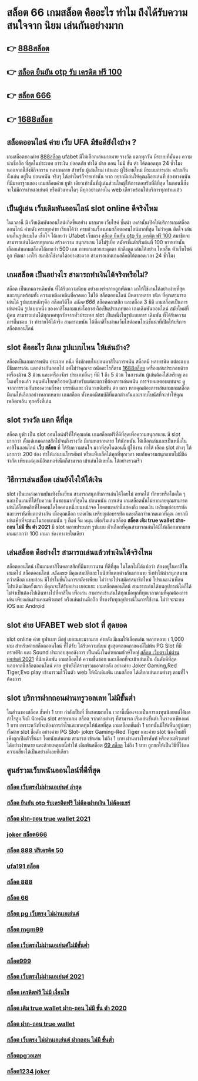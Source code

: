 # สล็อต 66  เกมสล็อต คืออะไร ทำไม ถึงได้รับความสนใจจาก นิยม เล่นกันอย่างมาก 

## 👉 [888สล็อต](https://m.gamblerape.com/login?action=register)
## 👉 [สล็อต ยืนยัน otp รับ เครดิต ฟรี 100](https://www.gamblerape.com/demogame/)
## 👉 [สล็อต 666](https://m.gamblerape.com/login?action=register)
## 👉 [1688สล็อต](https://m.gamblerape.com/login?action=login)

## สล็อตออนไลน์ ค่าย เว็บ UFA มีข้อดียังไงบ้าง ?

 เกมสล็อตของค่าย [888สล็อต](https://www.gamblerape.com/demogame/) ufabet มีให้เลือกเล่นมากมาย  รางวัล  แตกทุกวัน มีระบบที่มั่นคง  ความน่าเชื่อถือ ที่สุดในประเทศ การเงิน  ปลอดภัย ทำได้  ฝาก ถอน ไม่มี ขั้น ต่ํา ได้ตลอดทุก 24 ชั่วโมง นอกจากนี้ยังมีกิจกรรม หลากหลาย สำหรับ ผู้เล่นใหม่ เก่าและ ผู้ใช้งานใหม่ มีระบบการเล่น  คล้ายกัน นั่งเล่น อยู่ใน บ่อนพนัน จริงๆ ได้เท่าไหร่ก็จ่ายเท่านั้น หาก อยากมีเล่นให้คุณเลือกเล่นที่ ช่องทางพนันที่มีมาตรฐานของ เกมสล็อตค่าย ยูฟ่า เดียวเท่านั้นที่ผู้เล่นส่วนใหญ่ให้การตอบรับที่ดีที่สุด ในตอนนี้ซึ่งจะไม่มีการผ่านเอเย่นต์ หรือตัวแทนใดๆ มีทุกอย่างภายใน web เดียวพร้อมให้บริการทุกท่านแล้ว


##  เป็นผู้เล่น  เว็บเดิมพันออนไลน์  slot online ดีจริงไหม

 ในเวลานี้ มี เว็บเดิมพันออนไลน์เกิดขึ้นอย่าง มากมาย เว็บไซค์ ชั้นนำ เหล่านั้นเปิดให้บริการเกมสล็อตออนไลน์ ค่ายดัง ครบทุกค่าย เรียกได้ว่า  ครบถ้วนเรื่องเกมสล็อตออนไลน์มากที่สุด  ไม่ว่าคุณ ติดใจ เล่นเกมในรูปแบบใด   เชื่อใจ ได้เลยว่า Ufabet เว็บตรง [สล็อต ยืนยัน otp รับ เครดิต ฟรี 100](https://m.gamblerape.com/login?action=register)  สมาชิกจะสามารถเล่นได้ครบทุกเกม สร้างความ สนุกสนาน ได้ไม่รู้เบื่อ สมัครขั้นต่ำเริ่มต้นที่ 100 บาทเท่านั้น เลือกเล่นเกมสล็อตได้มากว่า 500 เกม ภาพเกมสวยสะดุดตา น่าดึงดูด เล่นได้อย่าง ไหลลื่น ตัวเว็บไซค์ถูก พัฒนา มาให้ สมาชิกใช้งานได้อย่างสะดวก สามารถเล่นเกมสล็อตได้ตลอดเวลา 24 ชั่วโมง

##  เกมสล็อต เป็นอย่างไร สามารถทำเงินได้จริงหรือไม่?

 สล็อต  เป็นเกมการเดิมพัน ที่ได้รับความนิยม อย่างแพร่หลายถูกพัฒนา  มาให้ใช้งานได้อย่างง่ายที่สุด  และสนุกพร้อมทั้ง  ความเพลิดเพลินที่คาดเดา  ไม่ได้  สล็อตออนไลน์  มีหลากหลาย ชนิด ที่คุณสามารถเล่นได้ รูปแบบหลักๆคือ  สล็อตวิดีโอ *สล็อต 666* สล็อตคลาสสิก และสล็อต 3 มิติ เกมสล็อตเป็นการ เล่นพนัน รูปแบบหนึ่ง ของคาสิโนเกมแห่งโอกาส ถือเป็นประเภทของ เกมเดิมพันออนไลน์  สมัยใหม่ที่ ผู้คน สามารถเล่นได้ทุกเพศทุกวัยจากทั่วประเทศ   slot  เป็นหนึ่งในรูปแบบการ เดิมพัน ที่ได้รับความการชื่นชอบ  ว่า  ทำรายได้ได้จริง สามารถพนัน ได้ที่คาสิโนผ่านเว็บไซต์ออนไลน์ชั้นนำที่เปิดให้บริการ สล็อตออนไลน์ 


##  slot  คืออะไร มีเกม รูปแบบไหน ให้เล่นบ้าง?

 สล็อตเป็นเกมการพนัน ประเภท หนึ่ง ซึ่งมักพบในบ่อนคาสิโนการพนัน สล็อตมี หลายชนิด แต่ละแบบมีธีมการเล่น   แตกต่างกันออกไป แต่ไม่ว่าคุณจะ ถนัดอะไรก็ตาม [1688สล็อต](https://www.gamblerape.com/demogame/) เครื่องเล่นประกอบด้วยเครื่องม้วน 3 ม้วน และเครื่องจักร ประเภทอื่นๆ  ที่มี 1 ถึง 5 ม้วน ในการเล่น ผู้เล่นต้องใส่เหรียญ ลงในเครื่องแล้ว หมุนคันโยกหรือกดปุ่มสำหรับแต่ละแถวที่ต้องการเล่นพนัน  การจ่ายผลตอบแทนจะ ดู จากการรวมกันของความถี่ของ บรรทัดและ เงินวางเดิมพัน ต่อ แถว  หากคุณต้องการเล่นเกมเกมสล็อต มีเกมให้เลือกอย่างหลากหลาย เกมสล็อต ทั้งหมดมีสมบัติที่แตกต่างกันและรอบโบนัสที่จะทำให้คุณ เพลิดเพลิน ทุกครั้งที่เล่น


##  slot  รางวัล แตก ดีที่สุด

สล็อต  ยูฟ่า  เป็น slot ออนไลน์ฟรีที่ให้คุณเล่น เกมสล็อตฟรีที่ดีที่สุดเพื่อความสนุกสนาน มี slot มากกว่า ตั้งแต่เกมคลาสสิกไปจนถึงรางวัล  มีเกมหลากหลาย ให้นักพนัน ได้เลือกเล่นและเป็นหนึ่งใน คาสิโนออนไลน์   **เว็บ สล็อต** ที่  ได้รับความสนใจ มากที่สุดในตอนนี้  ผู้ใช้งาน    ทำได้ เลือก slot ต่างๆ ได้มากกว่า 200 ช่อง   ทำให้เล่นบนโทรศัพท์ หรือแท็บเล็ตได้ทุกที่ทุกเวลา พบกับความสนุกแบบไม่มีขีดจำกัด เพียงแค่คุณมีอินเทอร์เน็ตก็สามารถ เข้าเล่นได้เลยใน ได้อย่างรวดเร็ว  


## วิธีการเล่นสล็อต เล่นยังไงให้ได้เงิน
 slot เป็นแหล่งความบันเทิงชั้นเยี่ยม สามารถสนุกกับการเล่นได้โดยไม่ อยากได้ ทักษะหรือโชคใด ๆ และเป็นเกมที่ได้รับความ ชื่นชอบมากที่สุดใน บ่อนพนัน การเล่น เกมสล็อตนั้นไม่ยากเลยคุณสามารถเล่นได้โดยคลิกที่ไอคอนใดไอคอนหนึ่งบนหน้าจอ ไอคอนเหล่านี้แสดงถึง ยอดเงิน เหรียญต่อบรรทัด และบรรทัดที่แตกต่างกัน  เมื่อคุณเลือก ยอดเงิน  เหรียญต่อบรรทัด และเลือกจำนวนแถวที่คุณ อยากมีเล่นเพื่อที่จะชนะในรอบเกมนั้น ๆ ก็แค่ จิ้ม หมุน  เพื่อเริ่มเล่นสล็อต **สล็อต เติม true wallet ฝาก-ถอน ไม่มี ขั้น ต่ํา 2021** มี slot หลายประเภท รูปแบบ ตัวเลือกที่คุณสามารถเล่นได้มีให้เลือกมากมาย เกมมากกว่า 100 เกมภ ช่องทางายในเดียว

## เล่นสล็อต ดีอย่างไร สามารถเล่นแล้วทำเงินได้จริงไหม

 สล็อตออนไลน์ เป็นเกมคาสิโนคลาสสิกที่มีมายาวนาน   ที่ดีที่สุด ในโลกไม่ได้แปลว่า ต้องอยู่ในคาสิโนเสมอไป สล็อตออนไลน์ *สล็อตxo* มีคุณสมบัติและโบนัสที่แตกต่างกันมากมาย ซึ่งทำให้น่าสนุกสนาน กว่าสล็อต แบบก่อน มีโปรโมชั่นในการสมัครเพียบ ไม่ว่าจะโปรสมัครสมาชิกใหม่ โปรแนะนำเพื่อน โปรเติมเงินครั้งแรก ที่คุณจะได้รับอย่าง เยอะแยะ   เกมสล็อตออนไลน์ สามารถเล่นได้บนอุปกรณ์ใดก็ได้ ไม่จำเป็นต้องไปเดินทางไปที่คาสิโน เพื่อเล่น สามารถเข้าเล่นได้ทุกเมื่อทุกที่ทุกเวลาตามที่คุณต้องการเล่น เพียงเล่นผ่านคอมพิวเตอร์ หรือเล่นผ่านมือถือ ที่รองรับทุกอุปกรณ์ในการใช้งาน ไม่ว่าจะระบบ iOS และ Android

##   slot  ค่าย  UFABET  web   slot ที่ สุดยอด

 slot online  ค่าย ยูฟ่าเบท  มีอยู่ เยอะแยะมากมาย  ค่ายดัง มีเกมให้เลือกเล่น หลากหลาย เ 1,000 เกม สำหรับค่ายสล็อตออนไลน์ ที่ได้รับ  ได้รับความนิยม สูงสุดตลอดกาลคงมีไม่พ้น PG Slot ที่มีกราฟฟิก และ Sound ประกอบสุดอลังการ เป็นหนึ่งในค่ายเกมยักษ์ใหญ่ [สล็อต เว็บตรงไม่ผ่านเอเย่นต์ 2021]() ที่นักเดิมพัน   เกมสล็อตให้ ความชื่นชอบ และเลือกที่จะเข้าเล่นเป็น อันดับดีที่สุด นอกจากนี้สล็อตออนไลน์ ค่าย ยูฟ่ายังได้รวบรวมเอาค่ายดัง อย่างค่าย Joker Gaming,Red Tiger,Evo play เข้ามารวมไว้ในตัว web  ให้นักเดิมพัน  เกมสล็อต ได้เลือกเล่นเกมต่างๆ ตามที่ใจต้องการ  

##  slot  บริการฝากถอนผ่านทรูวอลเลท ไม่มีขั้นต่ำ 

ในส่วนของสล็อต ขั้นต่ำ   1 บาท กำลังเป็นที่ ชื่นชอบมากใน เวลานี้เนื่องจากเป็นการลงทุนน้อยแต่ได้ผลกำไรสูง จึงมี นักพนัน   slot สรรหาเกม สล็อต จากค่ายต่างๆ ที่สามารถ  เริ่มเล่นขั้นต่ำ   ในราคาเพียงแค่ 1 บาท เพราะหวังที่จะต้องการกำไรและขาดทุนให้น้อยที่สุด  เกมสล็อตขั้นต่ำ   1 บาทนั้นมีให้เห็นอยู่บ่อยๆ  ทั้งค่าย slot ชื่อดัง อย่างค่าย PG Slot- joker Gaming-Red Tiger และค่าย slot น้องใหม่ที่เพิ่งถูกเปิดตัวขึ้นมา โดยนักเล่นเกม  สามารถ เข้าเล่น ไม่ถึง 1 บาท ผ่านทางโทรศัพท์ หรือคอมพิวเตอร์ได้อย่างง่ายดาย และด้วยเหตุผลนี้ทำให้ เดิมพันสล็อต [69 สล็อต]() ไม่ถึง  1 บาท ถูกยกให้เป็นวิธีที่ใช้ลดความเสี่ยงได้เป็นอย่างดีเลยทีเดียว


## ศูนย์รวมเว็บพนันออนไลน์ที่ดีที่สุด

### [สล็อต เว็บตรงไม่ผ่านเอเย่นต์ ล่าสุด](https://atom.io/themes/สมัคร%20สล็อตเว็บตรง%20สล็อต1234%20joker%20สล็อตออนไลน์%20เกมสล็อตที่ดีที่สุด%20ใหม่ล่าสุด2022)
### [สล็อต ยืนยัน otp รับเครดิตฟรี ไม่ต้องฝากเงิน ไม่ต้องแชร์](https://atom.io/themes/เว็บเกมสล็อตออนไลน์ทดลองเล่นฟรี%20สล็อต%20xo%20เครดิตฟรี%20สล็อตออนไลน์%20สล็อตPG%20รวมทุกค่ายใหม่%20อัพเดทเกมส์ใหม่2022)
### [สล็อต ฝาก-ถอน true wallet 2021](https://atom.io/themes/เว็บเกมทดลองเล่นสล็อตฟรี%20สล็อตxoเว็บตรง%20สล็อตออนไลน์%20สล็อตPG%20รวมทุกค่ายใหม่%20อัพเดทเกมส์ใหม่2022)
### [joker สล็อต666](https://atom.io/themes/สมัคร%20สล็อตเว็บตรง%20888สล็อต%20สล็อตออนไลน์%20ทดลองเล่น%20เกมสล็อตที่ดีที่สุด%20ใหม่ล่าสุด2022)
### [สล็อต 888 ฟรีเครดิต 50](https://atom.io/themes/สมัคร%20เว็บตรง%20สล็อต%20xo%20เครดิตฟรี%20ไม่ผ่านเอเย่นต์%20สล็อตออนไลน์%20ทดลองเล่นสล็อตทุกค่าย%20ใหม่ล่าสุด2022)
### [ufa191 สล็อต](https://atom.io/themes/เว็บเกมทดลองเล่นสล็อตฟรี%20สล็อต%20ยืนยัน%20otp%20รับเครดิตฟรี%2050%20สล็อตออนไลน์%20PGSLOT%20สล็อตฟรี%20รวมทุกเว็บดัง%20รวมทุกค่ายใหม่)
### [สล็อต 888](https://atom.io/themes/สมัคร%20สล็อตเว็บตรง%20สล็อต%20pg%20เว็บตรง%20ไม่ผ่านเอเย่นต์%20ทดลองเล่น%20สล็อตออนไลน์%20เกมสล็อตที่ดีที่สุด%20ใหม่ล่าสุด2022)
### [สล็อต 66](https://atom.io/themes/เว็บเกมทดลองเล่นสล็อตฟรี%20เข้า%20สู่ระบบ%20สล็อต%20666%20สล็อตออนไลน์%20สล็อตPG%20รวมทุกค่ายใหม่%20อัพเดทเกมส์ใหม่2022)
### [สล็อต pg เว็บตรง ไม่ผ่านเอเย่นต์](https://atom.io/themes/สมัคร%20เว็บตรง%20สล็อต%20เว็บตรง%20ยุโรป%20ไม่ผ่านเอเย่นต์%20สล็อตออนไลน์%20ทดลองเล่นสล็อตทุกค่าย%20ใหม่ล่าสุด2022)
### [สล็อต mgm99](https://atom.io/themes/เว็บตรง%20สล็อตjoker%20สล็อตออนไลน์%20สล็อตPG%20ทดลองเล่นฟรี%20เล่นง่าย%20แตกไว%20รวมทุกค่ายใหม่%202022)
### [สล็อต เว็บตรงไม่ผ่านเอเย่นต์ไม่มีขั้นต่ำ](https://atom.io/themes/เว็บเกมทดลองเล่นสล็อตฟรี%20สล็อตxo168%20สล็อตออนไลน์%20PGSLOT%20สล็อตฟรี%20รวมทุกค่ายใหม่%20อัพเดทเกมส์ใหม่2022)
### [สล็อต999](https://atom.io/themes/ทางเข้า%20สล็อต%20เว็บตรง%20สล็อตxoทั้งหมด%20ทดลองเล่น%20เกมสล็อต%20ใหม่ล่าสุด2022)
### [สล็อต เว็บตรงไม่ผ่านเอเย่นต์ 2021](https://atom.io/themes/สมัคร%20สล็อตเว็บตรง%20สล็อต%20เว็บตรงไม่ผ่านเอเย่นต์ไม่มีขั้นต่ำ%20ทดลองเล่น%20สล็อตออนไลน์%20เกมสล็อตที่ดีที่สุด%20ใหม่ล่าสุด2022)
### [สล็อต เครดิตฟรี ไม่มี เงื่อนไข](https://atom.io/themes/ทางเข้า%20เว็บตรง%20สล็อต%20777%20เว็บตรง%20สล็อตออนไลน์%20สล็อตPG%20ทดลองเล่นฟรี%20เล่นง่าย%20แตกไว%20รวมทุกค่ายใหม่%202022)
### [สล็อต เติม true wallet ฝาก-ถอน ไม่มี ขั้น ต่ํา 2020](https://atom.io/themes/สมัคร%20สล็อตเว็บตรง%20สล็อต%20สล็อตออนไลน์%20ทดลองเล่น%20เกมสล็อตที่ดีที่สุด%20ใหม่ล่าสุด2022)
### [สล็อต ฝาก-ถอน true wallet](https://atom.io/themes/ทดลองเล่นสล็อต%202022%20ไม่ต้องสมัคร%20pg%20สล็อต%20สล็อตออนไลน์%20PGSLOT%20ทดลองเล่นสล็อต)
### [สล็อต เว็บตรง ไม่ผ่านเอเย่นต์ ฝากถอน ไม่มี ขั้นต่ำ](https://atom.io/themes/ทางเข้า%20เว็บตรง%20สล็อต%20168%20สล็อตออนไลน์%20สล็อตPG%20ทดลองเล่นฟรี%20เล่นง่าย%20แตกไว%20รวมทุกค่ายใหม่%202022)
### [สล็อตpgวอเลท](https://atom.io/themes/เว็บเกมทดลองเล่นสล็อตฟรี%2011hilo%20สล็อต%20สล็อตออนไลน์%20PGSLOT%20สล็อตฟรี%20รวมทุกค่ายใหม่%20อัพเดทเกมส์ใหม่2022)
### [สล็อต1234 joker](https://atom.io/themes/ทดลองเล่นสล็อต%202022%20ไม่ต้องสมัคร%20สล็อต%20เว็บตรงไม่ผ่านเอเย่นต์%20ล่าสุด%20สล็อตออนไลน์%20PGSLOT%20ทดลองเล่นสล็อต)